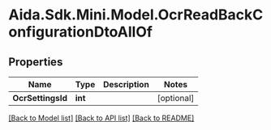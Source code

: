 # Aida.Sdk.Mini.Model.OcrReadBackConfigurationDtoAllOf

## Properties

Name | Type | Description | Notes
------------ | ------------- | ------------- | -------------
**OcrSettingsId** | **int** |  | [optional] 

[[Back to Model list]](../README.md#documentation-for-models) [[Back to API list]](../README.md#documentation-for-api-endpoints) [[Back to README]](../README.md)

